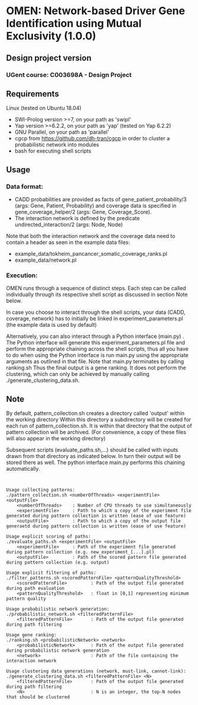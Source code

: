 # OMEN: Network-based Driver Gene Identification using Mutual Exclusivity (1.0.0)

## Design project version
### UGent course: C003698A - Design Project

## Requirements

Linux (tested on Ubuntu 18.04)

* SWI-Prolog version >=7, on your path as 'swipl'
* Yap version >=6.2.2, on your path as 'yap' (tested on Yap 6.2.2)
* GNU Parallel, on your path as 'parallel'
* cgcp from https://github.com/dh-tran/cgcp in order to cluster a probabilistic network into modules
* bash for executing shell scripts

## Usage

### Data format:

* CADD probabilities are provided as facts of gene_patient_probability/3 (args: Gene, Patient, Probability)
and coverage data is specified in gene_coverage_helper/2 (args: Gene, Coverage_Score).
* The interaction network is defined by the predicate undirected_interaction/2 (args: Node, Node)

Note that both the interaction network and the coverage data need to contain a header as seen in the example data files:
- example_data/tokheim_pancancer_somatic_coverage_ranks.pl
- example_data/network.pl

### Execution:

OMEN runs through a sequence of distinct steps.
Each step can be called individually through its respective shell script as discussed in section Note below.

In case you choose to interact through the shell scripts, your data (CADD, coverage, network)
has to initially be linked in experiment_parameters.pl (the example data is used by default)

Alternatively, you can also interact through a Python interface (main.py) . The Python interface will generate this
experiment_parameters.pl file and perform the appropriate chaining across the shell scripts,
thus all you have to do when using the Python interface is run main.py
using the appropriate arguments as outlined in that file. Note that main.py terminates by calling ranking.sh
Thus the final output is a gene ranking. It does not perform the clustering, which can only be
achieved by manually calling ./generate_clustering_data.sh.


## Note

By default, pattern_collection.sh creates a directory called 'output' within the working directory
Within this directory a subdirectory will be created for each run of pattern_collection.sh.
It is within that directory that the output of pattern collection will be archived. 
(For convenience, a copy of these files will also appear in the working directory)

Subsequent scripts (evaluate_paths.sh,...) should be called with inputs drawn from that directory as indicated below.
In turn their output will be stored there as well. The python interface main.py performs this chaining automatically.

```


Usage collecting patterns:
./pattern_collection.sh <numberOfThreads> <experimentFile> <outputFile>
    <numberOfThreads>    : Number of CPU threads to use simultaneously
    <experimentFile>     : Path to which a copy of the experiment file generated during pattern collection is written (ease of use feature)
    <outputFile>         : Path to which a copy of the output file generaetd during pattern collection is written (ease of use feature)
    
Usage explicit scoring of paths:
./evaluate_paths.sh <experimentFile> <outputFile>
    <experimentFile>     : Path of the experiment file generated during pattern collection (e.g. new_experiment_[...].pl)
    <outputFile>         : Path of the scored pattern file generated during pattern collection (e.g. output)

Usage explicit filtering of paths:
./filter_patterns.sh <scoredPatternFile> <patternQualityThreshold>
    <scoredPatternFile>         : Path of the output file generated during path evaluation
    <patternQualityThreshold>   : float in [0,1] representing minimum pattern quality

Usage probabilistic network generation:
./probabilistic_network.sh <filteredPatternFile>
    <filteredPatternFile>       : Path of the output file generated during path filtering

Usage gene ranking:
./ranking.sh <probabilisticNetwork> <network>
    <probabilisticNetwork>      : Path of the output file generated during probabilistic network generation
    <network>                   : Path of the file containing the interaction network

Usage clustering data generations (network, must-link, cannot-link):
./generate_clustering_data.sh <filteredPatternFile> <N>
    <filteredPatternFile>       : Path of the output file generated during path filtering
    <N>                         : N is an integer, the top-N nodes that should be clustered
```
